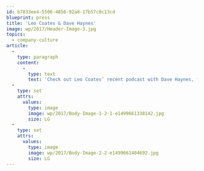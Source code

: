 ```yaml
---
id: b7833ee4-5506-4856-92a8-17b57c0c13cd
blueprint: press
title: 'Leo Coates & Dave Haynes'
image: wp/2017/Header-Image-3.jpg
topics:
  - company-culture
article:
  -
    type: paragraph
    content:
      -
        type: text
        text: 'Check out Leo Coates’ recent podcast with Dave Haynes, founder and editor of digital signage blog Sixteen:Nine. Leo talks how Coates operates and why data is king.'
  -
    type: set
    attrs:
      values:
        type: image
        image: wp/2017/Body-Image-1-2-1-e1499661338142.jpg
        size: LG
  -
    type: set
    attrs:
      values:
        type: image
        image: wp/2017/Body-Image-2-2-e1499661404692.jpg
        size: LG
---
```

